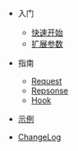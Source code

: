 - 入门

	- [快速开始](quickstart.md)
	- [扩展参数](extensions.md)

- 指南

	- [Request](request.md)
	- [Repsonse](response.md)
	- [Hook](hook.md)

- [示例](examples.md)


- [ChangeLog](https://github.com/sari3l/requests/commits/main)